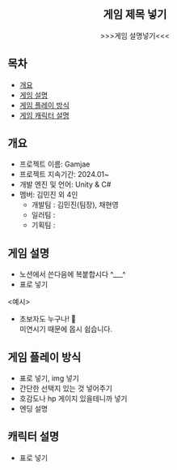 <div align="center">
<h2> 게임 제목 넣기 </h2>
>>>게임 설명넣기<<<

</div>

## 목차
  - [개요](#개요) 
  - [게임 설명](#게임-설명)
  - [게임 플레이 방식](#게임-플레이-방식)
  - [게임 캐릭터 설명](#게임-캐릭터-설명)

## 개요
- 프로젝트 이름: Gamjae
- 프로젝트 지속기간: 2024.01~
- 개발 엔진 및 언어: Unity & C#
- 멤버: 김민진 외 4인
  - 개발팀 : 김민진(팀장), 채현영
  - 일러팀 : 
  - 기획팀 : 

## 게임 설명
- 노션에서 쓴다음에 복붙합시다 ^___^
- 표로 넣기

<예시>
- 초보자도 누구나! 👶<br>
미연시기 때문에 몹시 쉽습니다.

## 게임 플레이 방식
- 표로 넣기, img 넣기
- 간단한 선택지 있는 것 넣어주기
- 호감도나 hp 게이지 있을테니까 넣기
- 엔딩 설명

## 캐릭터 설명

- 표로 넣기

